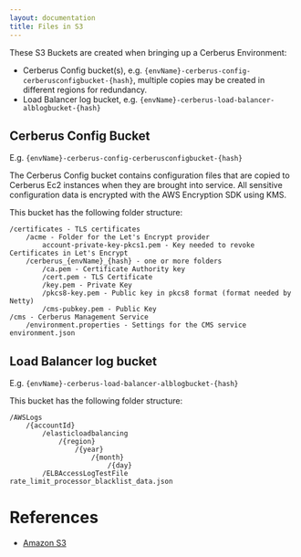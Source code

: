 ```yaml
---
layout: documentation
title: Files in S3
---
```


These S3 Buckets are created when bringing up a Cerberus Environment:

* Cerberus Config bucket(s), e.g. `{envName}-cerberus-config-cerberusconfigbucket-{hash}`, multiple copies may be created in different regions for redundancy. 
* Load Balancer log bucket, e.g. `{envName}-cerberus-load-balancer-alblogbucket-{hash}`

## Cerberus Config Bucket

E.g. `{envName}-cerberus-config-cerberusconfigbucket-{hash}`

The Cerberus Config bucket contains configuration files that are copied to Cerberus Ec2 instances when
they are brought into service.  All sensitive configuration data is encrypted with the AWS Encryption SDK
using KMS.

This bucket has the following folder structure:

```
/certificates - TLS certificates
    /acme - Folder for the Let's Encrypt provider
        account-private-key-pkcs1.pem - Key needed to revoke Certificates in Let's Encrypt
    /cerberus_{envName}_{hash} - one or more folders
        /ca.pem - Certificate Authority key
        /cert.pem - TLS Certificate
        /key.pem - Private Key
        /pkcs8-key.pem - Public key in pkcs8 format (format needed by Netty)
        /cms-pubkey.pem - Public Key
/cms - Cerberus Management Service
    /environment.properties - Settings for the CMS service
environment.json
```

## Load Balancer log bucket

E.g. `{envName}-cerberus-load-balancer-alblogbucket-{hash}`

This bucket has the following folder structure:

```
/AWSLogs
    /{accountId}
        /elasticloadbalancing
            /{region}
                /{year}
                    /{month}
                        /{day}
        /ELBAccessLogTestFile
rate_limit_processor_blacklist_data.json
```


# References

* <a target="_blank" rel="noopener noreferrer" onclick="trackOutboundLink('https://aws.amazon.com/s3/')" href="https://aws.amazon.com/s3/">Amazon S3</a>
